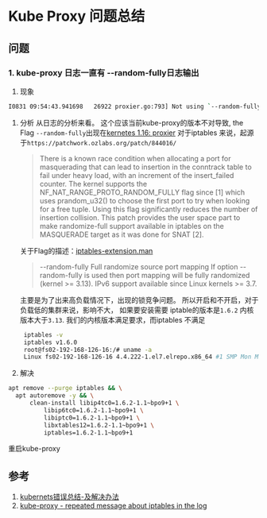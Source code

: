 # Kube Proxy 问题总结

## 问题

### 1. kube-proxy 日志一直有 --random-fully日志输出
1. 现象
  ``` bash
  I0831 09:54:43.941698   26922 proxier.go:793] Not using `--random-fully` in the MASQUERADE rule for iptables because the local version of iptables does not support it
  ```
1. 分析
   从日志的分析来看。 这个应该当前kube-proxy的版本不对导致, the Flag `--random-fully`出现在[kernetes 1.16: proxier](https://github.com/kubernetes/kubernetes/blob/efb461bc0727030dfcbdc6cfdc8ef054049d20bc/pkg/proxy/iptables/proxier.go#L789)
   对于iptables 来说，起源于`https://patchwork.ozlabs.org/patch/844016/`
   > There is a known race condition when allocating a port for masquerading that
     can lead to insertion in the conntrack table to fail under heavy load, with an
     increment of the insert_failed counter. The kernel supports the
     NF_NAT_RANGE_PROTO_RANDOM_FULLY flag since [1] which uses prandom_u32() to
     choose the first port to try when looking for a free tuple. Using this flag
     significantly reduces the number of insertion collision. This patch provides
     the user space part to make randomize-full support available in iptables on the
     MASQUERADE target as it was done for SNAT [2].
   
   
   关于Flag的描述：[iptables-extension.man](http://ipset.netfilter.org/iptables-extensions.man.html)
   > --random-fully
        Full randomize source port mapping If option --random-fully is used then port mapping will be fully randomized (kernel >= 3.13).
        IPv6 support available since Linux kernels >= 3.7.
   
   主要是为了出来高负载情况下，出现的锁竞争问题。 所以开启和不开启，对于负载低的集群来说，影响不大， 如果要安装需要 iptable的版本是`1.6.2` 内核版本大于`3.13`. 我们的内核版本满足要求，而iptables 不满足
   ```bash 
    iptables -v
    iptables v1.6.0
    root@fs02-192-168-126-16:/# uname -a
    Linux fs02-192-168-126-16 4.4.222-1.el7.elrepo.x86_64 #1 SMP Mon May 4 19:25:23 EDT 2020 x86_64 GNU/Linux
   ```
1. 解决
  ```bash
  apt remove --purge iptables && \
    apt autoremove -y && \
        clean-install libip4tc0=1.6.2-1.1~bpo9+1 \
            libip6tc0=1.6.2-1.1~bpo9+1 \
            libiptc0=1.6.2-1.1~bpo9+1 \
            libxtables12=1.6.2-1.1~bpo9+1 \
            iptables=1.6.2-1.1~bpo9+1
  ```
  重启kube-proxy
## 参考

1. [kubernets错误总结-及解决办法](https://www.gylinux.cn/2795.html)
1. [kube-proxy - repeated message about iptables in the log](https://github.com/rancher/rancher/issues/23552)

